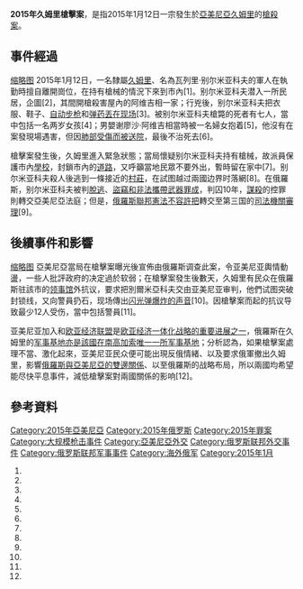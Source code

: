 **2015年久姆里槍擊案**，是指2015年1月12日一宗發生於[亞美尼亞](https://zh.wikipedia.org/wiki/亞美尼亞 "wikilink")[久姆里](../Page/久姆里.md "wikilink")的[槍殺案](https://zh.wikipedia.org/wiki/槍殺 "wikilink")。

## 事件經過

[缩略图](https://zh.wikipedia.org/wiki/File:Մոմավառություն_Սերյոժա_Ավետիսյանի_հիշատակին.JPG "fig:缩略图") 2015年1月12日，一名隸屬[久姆里](../Page/久姆里.md "wikilink")、名為瓦列里·别尔米亚科夫的軍人在執勤時擅自離開崗位，在持有槍械的情況下來到市內\[1\]。别尔米亚科夫潜入一所民居，企圖\[2\]，其間開槍殺害屋內的阿维吉相一家；行兇後，别尔米亚科夫把衣服、鞋子、[自动步枪](../Page/自动步枪.md "wikilink")和[弹药丟在现场](https://zh.wikipedia.org/wiki/弹药 "wikilink")\[3\]。被别尔米亚科夫槍斃的死者有七人，當中包括一名两岁女孩\[4\]；男嬰谢廖沙·阿维吉相當時被一名婦女抱着\[5\]，他沒有在案發現場遇害，但因[肺部受傷而被送院](https://zh.wikipedia.org/wiki/肺部 "wikilink")，最後不治死去\[6\]。

槍擊案發生後，久姆里進入緊急狀態；當局懷疑别尔米亚科夫持有槍械，故派員保護市內[學校](https://zh.wikipedia.org/wiki/學校 "wikilink")，封鎖市內的[道路](../Page/道路.md "wikilink")，又呼籲當地民眾不要外出，暫時留在家中\[7\]。别尔米亚科夫殺人後逃到一條接近的[村莊](https://zh.wikipedia.org/wiki/村莊 "wikilink")，在試图越过兩國边界时落網\[8\]。在俄羅斯，别尔米亚科夫被判[脫逃](../Page/逃兵.md "wikilink")、[盜竊和非法攜帶武器罪成](https://zh.wikipedia.org/wiki/盜竊 "wikilink")，判囚10年，[謀殺](../Page/謀殺.md "wikilink")的控罪則轉交亞美尼亞法庭；但是，[俄羅斯聯邦憲法不容許把](https://zh.wikipedia.org/wiki/俄羅斯聯邦憲法 "wikilink")轉交至第三国的[司法機關審理](https://zh.wikipedia.org/wiki/司法機關 "wikilink")\[9\]。

## 後續事件和影響

[缩略图](https://zh.wikipedia.org/wiki/File:Gyumri_Jan_15,_2015_police_protesters.png "fig:缩略图") 亞美尼亞當局在槍擊案曝光後宣佈由俄羅斯调查此案，令亚美尼亚輿情動盪，一些人批評政府的决定過於软弱；在槍擊案發生後數天，久姆里有民众在俄羅斯驻該市的[领事馆](../Page/领事馆.md "wikilink")外抗议，要求把別爾米亞科夫交由亚美尼亚审判，他們试图突破封锁线，又向警員扔石，现场傳出[闪光弹爆炸的声音](https://zh.wikipedia.org/wiki/闪光弹 "wikilink")\[10\]。因槍擊案而起的抗议导致最少12人受伤，當中包括警員\[11\]。

亚美尼亚加入和[欧亚经济联盟](../Page/欧亚经济联盟.md "wikilink")是[欧亚经济一体化战略的重要进展之一](https://zh.wikipedia.org/wiki/欧亚 "wikilink")，俄羅斯在久姆里的[军事基地亦是該國在](https://zh.wikipedia.org/wiki/军事基地 "wikilink")[南高加索唯一一所军事基地](https://zh.wikipedia.org/wiki/南高加索 "wikilink")；分析認為，如果槍擊案處理不當、激化起來，亚美尼亚民众便可能出現反俄情緒、以及要求俄軍撤出久姆里，影響[俄羅斯與亞美尼亞的雙邊關係](https://zh.wikipedia.org/wiki/俄羅斯－亞美尼亞關係 "wikilink")、以至俄羅斯的战略布局，所以兩國均希望能尽快平息事件，減低槍擊案對兩國關係的影响\[12\]。

## 參考資料

[Category:2015年亞美尼亞](https://zh.wikipedia.org/wiki/Category:2015年亞美尼亞 "wikilink") [Category:2015年俄罗斯](https://zh.wikipedia.org/wiki/Category:2015年俄罗斯 "wikilink") [Category:2015年罪案](https://zh.wikipedia.org/wiki/Category:2015年罪案 "wikilink") [Category:大规模枪击事件](https://zh.wikipedia.org/wiki/Category:大规模枪击事件 "wikilink") [Category:亞美尼亞外交](https://zh.wikipedia.org/wiki/Category:亞美尼亞外交 "wikilink") [Category:俄罗斯联邦外交事件](https://zh.wikipedia.org/wiki/Category:俄罗斯联邦外交事件 "wikilink") [Category:俄罗斯联邦军事事件](https://zh.wikipedia.org/wiki/Category:俄罗斯联邦军事事件 "wikilink") [Category:海外俄军](https://zh.wikipedia.org/wiki/Category:海外俄军 "wikilink") [Category:2015年1月](https://zh.wikipedia.org/wiki/Category:2015年1月 "wikilink")

1.
2.
3.
4.
5.
6.
7.
8.
9.
10.
11.
12.